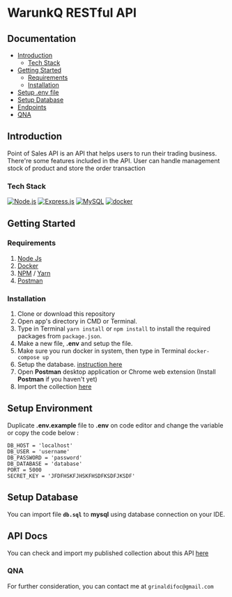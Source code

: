# WarunkQ RESTful API
## Documentation
  - [Introduction](#introduction)
    - [Tech Stack](#tech-stack)
  - [Getting Started](#getting-started)
    - [Requirements](#requirements)
    - [Installation](#installation)
  - [Setup .env file](#setup-environment)
  - [Setup Database](#setup-database)
  - [Endpoints](#api-docs)
  - [QNA](#qna)

## Introduction

Point of Sales API is an API that helps users to run their trading business. There're some features included in the API. User can handle management stock of product and store the order transaction

### Tech Stack

[![Node.js](https://img.shields.io/badge/Node.js-v.10.16.2-green.svg?style=flat-square&logo=javascript)](https://nodejs.org/) [![Express.js](https://img.shields.io/badge/Express.js-4.x-orange.svg?style=flat-square&logo=express)](https://expressjs.com/en/starter/installing.html) [![MySQL](https://img.shields.io/badge/mysql-v2.17.1-blue?style=flat-square&logo=mysql)](https://www.npmjs.com/package/mysql) [![docker](https://img.shields.io/badge/docker-v4.1.0-blue?style=flat-square&logo=docker)](https://docker.com)

## Getting Started

### Requirements

1. <a href="https://nodejs.org/en/download/">Node Js</a>
2. <a href="https://docker.com/">Docker</a>
3. <a href="https://www.npmjs.com/">NPM</a> / <a href="https://www.yarn.com/">Yarn</a>
4. <a href="https://www.getpostman.com/">Postman</a>

### Installation

1. Clone or download this repository
2. Open app's directory in CMD or Terminal.
3. Type in Terminal `yarn install` or `npm install` to install the required packages from `package.json`.
4. Make a new file, **.env** and setup the file.
5. Make sure you run docker in system, then type in Terminal `docker-compose up`
6. Setup the database. [instruction here](#setup-database)
7. Open **Postman** desktop application or Chrome web extension (Install **Postman** if you haven't yet)
8. Import the collection [here](#api-docs)

## Setup Environment

Duplicate **.env.example** file to **.env** on code editor and change the variable or copy the code below :

```
DB_HOST = 'localhost'
DB_USER = 'username'
DB_PASSWORD = 'password'
DB_DATABASE = 'database'
PORT = 5000
SECRET_KEY = 'JFDFHSKFJHSKFHSDFKSDFJKSDF'
```

## Setup Database

You can import file **`db.sql`** to **mysql** using database connection on your IDE.

## API Docs
You can check and import my published collection about this API [here](https://documenter.getpostman.com/view/3935201/UVJYLzKP)

### QNA
For further consideration, you can contact me at `grinaldifoc@gmail.com`
